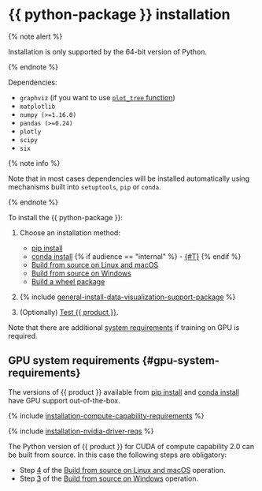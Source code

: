 # {{ python-package }} installation

{% note alert %}

Installation is only supported by the 64-bit version of Python.

{% endnote %}


Dependencies:
- `graphviz` (if you want to use [`plot_tree` function](python-reference_catboost_plot_tree.md))
- `matplotlib`
- `numpy (>=1.16.0)`
- `pandas (>=0.24)`
- `plotly`
- `scipy`
- `six`

{% note info %}

Note that in most cases dependencies will be installed automatically using mechanisms built into `setuptools`, `pip` or `conda`.

{% endnote %}

To install the {{ python-package }}:
1. Choose an installation method:
    - [pip install](../installation/python-installation-method-pip-install.md)
    - [conda install](../installation/python-installation-method-conda-install.md)
{% if audience == "internal" %} - [{#T}](../yandex_specific/python-installation-build-from-arcadia-sources.md) {% endif %}
    - [Build from source on Linux and macOS](../installation/python-installation-method-build-from-source-linux-macos.md)
    - [Build from source on Windows](../installation/python-installation-method-build-from-source-windows.md)
    - [Build a wheel package](../installation/python-installation-method-build-a-wheel-package.md)

1. {% include [general-install-data-visualization-support-package](../_includes/work_src/reusage-installation/install-data-visualization-support-package.md) %}

1. (Optionally) [Test {{ product }}](../installation/python-installation-test-catboost.md).

Note that there are additional [system requirements](#gpu-system-requirements) if training on GPU is required.


## GPU system requirements {#gpu-system-requirements}

The versions of {{ product }} available from [pip install](../installation/python-installation-method-pip-install.md) and [conda install](../installation/python-installation-method-conda-install.md) have GPU support out-of-the-box.

{% include [installation-compute-capability-requirements](../_includes/work_src/reusage-code-examples/compute-capability-requirements.md) %}


{% include [installation-nvidia-driver-reqs](../_includes/work_src/reusage-code-examples/nvidia-driver-reqs.md) %}


The Python version of {{ product }} for CUDA of compute capability 2.0 can be built from source. In this case the following steps are obligatory:
- Step [4](../installation/python-installation-method-build-from-source-linux-macos.md#build-cuda-2) of the [Build from source on Linux and macOS](../installation/python-installation-method-build-from-source-linux-macos.md) operation.
- Step [3](../installation/python-installation-method-build-from-source-windows.md#build-cuda-2) of the [Build from source on Windows](../installation/python-installation-method-build-from-source-windows.md) operation.
